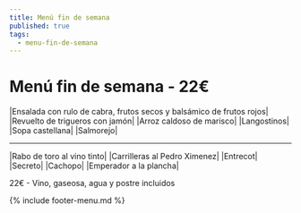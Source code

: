 ```yaml
---
title: Menú fin de semana
published: true
tags:
  - menu-fin-de-semana
---
```


# Menú fin de semana - 22€


|Ensalada con rulo de cabra, frutos secos y balsámico de frutos rojos|
|Revuelto de trigueros con jamón|
|Arroz caldoso de marisco|
|Langostinos|
|Sopa castellana|
|Salmorejo|

------

|Rabo de toro al vino tinto|
|Carrilleras al Pedro Ximenez|
|Entrecot|
|Secreto|
|Cachopo|
|Emperador a la plancha|

22€ - Vino, gaseosa, agua y postre incluidos

{% include footer-menu.md %}
